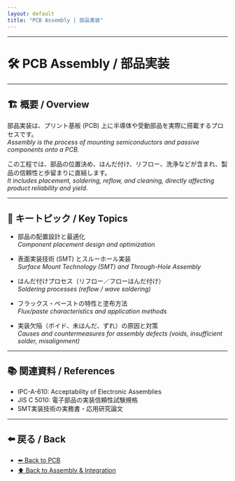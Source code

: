 ```yaml
---
layout: default
title: "PCB Assembly | 部品実装"
---
```


---

# 🛠 PCB Assembly / 部品実装

---

## 🏗 概要 / Overview
部品実装は、プリント基板 (PCB) 上に半導体や受動部品を実際に搭載するプロセスです。  
*Assembly is the process of mounting semiconductors and passive components onto a PCB.*  

この工程では、部品の位置決め、はんだ付け、リフロー、洗浄などが含まれ、製品の信頼性と歩留まりに直結します。  
*It includes placement, soldering, reflow, and cleaning, directly affecting product reliability and yield.*  

---

## 🔑 キートピック / Key Topics
- 部品の配置設計と最適化  
  *Component placement design and optimization*  

- 表面実装技術 (SMT) とスルーホール実装  
  *Surface Mount Technology (SMT) and Through-Hole Assembly*  

- はんだ付けプロセス（リフロー／フローはんだ付け）  
  *Soldering processes (reflow / wave soldering)*  

- フラックス・ペーストの特性と塗布方法  
  *Flux/paste characteristics and application methods*  

- 実装欠陥（ボイド、未はんだ、ずれ）の原因と対策  
  *Causes and countermeasures for assembly defects (voids, insufficient solder, misalignment)*  

---

## 📚 関連資料 / References
- IPC-A-610: Acceptability of Electronic Assemblies  
- JIS C 5010: 電子部品の実装信頼性試験規格  
- SMT実装技術の実務書・応用研究論文  

---

## ⬅️ 戻る / Back
- [⬅️ Back to PCB](../README.md)
- [⬆️ Back to Assembly & Integration](../../README.md)
